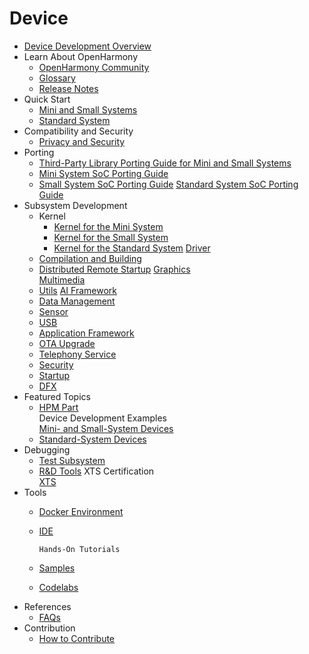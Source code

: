 # Device

- [Device Development Overview](device-dev-guide.md)
- Learn About OpenHarmony
  - [OpenHarmony Community](../OpenHarmony-Overview.md) 
  - [Glossary](glossary/glossary.md) 
  - [Release Notes](../release-notes/Readme.md) 
- Quick Start
  - [Mini and Small Systems](quick-start/quickstart-lite.md)	
  - [Standard System](quick-start/quickstart-standard.md)
- Compatibility and Security
  - [Privacy and Security](security/Readme-EN.md)
- Porting
  - [Third-Party Library Porting Guide for Mini and Small Systems](porting/porting-thirdparty.md)
  - [Mini System SoC Porting Guide](porting/porting-minichip.md)
  - [Small System SoC Porting Guide](porting/porting-smallchip.md)
  	 [Standard System SoC Porting Guide](porting/standard-system-porting-guide.md)	 	
- Subsystem Development
  - Kernel
    - [Kernel for the Mini System](kernel/kernel-mini.md)
    - [Kernel for the Small System](kernel/kernel-small.md)
    - [Kernel for the Standard System](kernel/kernel-standard.md)
  		[Driver](driver/Readme-EN.md)	
  - [Compilation and Building](subsystems/subsys-build.md)
  - [Distributed Remote Startup](subsystems/subsys-remote-start.md)
  	 [Graphics](subsystems/subsys-graphics.md)	
  	 [Multimedia](subsystems/subsys-multimedia.md)	
  - [Utils](subsystems/subsys-utils.md)
  	 [AI Framework](subsystems/subsys-aiframework.md)	
  - [Data Management](subsystems/subsys-data.md)
  - [Sensor](subsystems/subsys-sensor.md)
  - [USB](subsystems/subsys-usbservice.md)
  - [Application Framework](subsystems/subsys-application-framework.md)
  - [OTA Upgrade](subsystems/subsys-ota-guide.md)
  - [Telephony Service](subsystems/subsys-tel.md)
  - [Security](subsystems/subsys-security.md)
  - [Startup](subsystems/subsys-boot.md)
  - [DFX](subsystems/subsys-dfx.md)
- Featured Topics
  - [HPM Part](hpm-part/Readme-EN.md) 	 	
		Device Development Examples	 
  	 [Mini- and Small-System Devices](guide/device-lite.md)	
  - [Standard-System Devices](guide/device-standard.md)
- Debugging
  - [Test Subsystem](subsystems/subsys-testguide-test.md)	
  - [R&D Tools](subsystems/subsys-toolchain.md)
		XTS Certification	
  	 [XTS](subsystems/subsys-xts-guide.md)	
- Tools
  - [Docker Environment](get-code/gettools-acquire.md)
  - [IDE](get-code/gettools-ide.md)

		Hands-On Tutorials	
  - [Samples](https://gitee.com/openharmony/app_samples/blob/master/README.md) 
  - [Codelabs](https://gitee.com/openharmony/codelabs/blob/master/README.md)  
- References
  - [FAQs](faqs/Readme-EN.md)
- Contribution
  - [How to Contribute](../contribute/contribution.md)